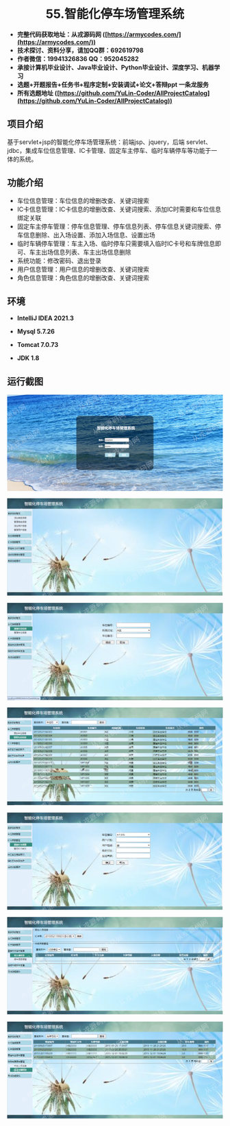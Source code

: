 <p><h1 align="center">55.智能化停车场管理系统</h1></p>

- <b>完整代码获取地址：从戎源码网 ([https://armycodes.com/](https://armycodes.com/))</b>
- <b>技术探讨、资料分享，请加QQ群：692619798</b> 
- <b>作者微信：19941326836  QQ：952045282</b> 
- <b>承接计算机毕业设计、Java毕业设计、Python毕业设计、深度学习、机器学习</b>
- <b>选题+开题报告+任务书+程序定制+安装调试+论文+答辩ppt 一条龙服务</b>
- <b>所有选题地址 ([https://github.com/YuLin-Coder/AllProjectCatalog](https://github.com/YuLin-Coder/AllProjectCatalog)) </b>

## 项目介绍
基于servlet+jsp的智能化停车场管理系统：前端jsp、jquery，后端 servlet、jdbc，集成车位信息管理、IC卡管理、固定车主停车、临时车辆停车等功能于一体的系统。

## 功能介绍

- 车位信息管理：车位信息的增删改查、关键词搜索
- IC卡信息管理：IC卡信息的增删改查、关键词搜索、添加IC时需要和车位信息绑定关联
- 固定车主停车管理：停车信息管理、停车信息列表、停车信息关键词搜索、停车信息删除、出入场设置、添加入场信息、设置出场
- 临时车辆停车管理：车主入场、临时停车只需要填入临时IC卡号和车牌信息即可、车主出场信息列表、车主出场信息删除
- 系统功能：修改密码、退出登录
- 用户信息管理：用户信息的增删改查、关键词搜索
- 角色信息管理：角色信息的增删改查、关键词搜索

## 环境

- <b>IntelliJ IDEA 2021.3</b>

- <b>Mysql 5.7.26</b>

- <b>Tomcat 7.0.73</b>

- <b>JDK 1.8</b>


## 运行截图
![](screenshot/1.png)

![](screenshot/2.png)

![](screenshot/3.png)

![](screenshot/4.png)

![](screenshot/5.png)

![](screenshot/6.png)

![](screenshot/7.png)

